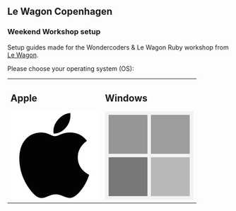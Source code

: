 ## Le Wagon Copenhagen

### Weekend Workshop setup

Setup guides made for the Wondercoders & Le Wagon Ruby workshop from [Le Wagon](https://www.lewagon.com/copenhagen).

Please choose your operating system (OS):

<table>
  <tr>
    <td>
      <h2>Apple</h2>
      <a href="SetupMacOS.md">
        <img src="images/apple.png" alt="MacOS">
      </a>
    </td>
    <td>
      <h2>Windows</h2>
      <a href="SetupWindows.md">
        <img src="images/windows.png" alt="Windows">
      </a>
    </td>
  </tr>
</table>
